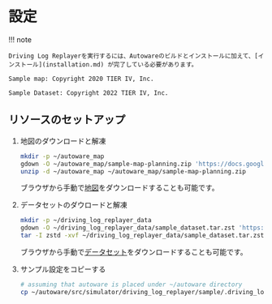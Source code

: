 # 設定

!!! note

    Driving Log Replayerを実行するには、Autowareのビルドとインストールに加えて、[インストール](installation.md) が完了している必要があります。

    Sample map: Copyright 2020 TIER IV, Inc.

    Sample Dataset: Copyright 2022 TIER IV, Inc.

## リソースのセットアップ

1. 地図のダウンロードと解凍

   ```bash
   mkdir -p ~/autoware_map
   gdown -O ~/autoware_map/sample-map-planning.zip 'https://docs.google.com/uc?export=download&id=1499_nsbUbIeturZaDj7jhUownh5fvXHd'
   unzip -d ~/autoware_map ~/autoware_map/sample-map-planning.zip
   ```

   ブラウザから手動で[地図](https://drive.google.com/file/d/1499_nsbUbIeturZaDj7jhUownh5fvXHd/view)をダウンロードすることも可能です。

2. データセットのダウロードと解凍

   ```bash
   mkdir -p ~/driving_log_replayer_data
   gdown -O ~/driving_log_replayer_data/sample_dataset.tar.zst 'https://docs.google.com/uc?export=download&id=1UjMWZj5Yc55O7BZiGHa0ikZGhwmcfPiS'
   tar -I zstd -xvf ~/driving_log_replayer_data/sample_dataset.tar.zst -C ~/driving_log_replayer_data/
   ```

   ブラウザから手動で[データセット](https://drive.google.com/file/d/1UjMWZj5Yc55O7BZiGHa0ikZGhwmcfPiS/view)をダウンロードすることも可能です。

3. サンプル設定をコピーする

   ```bash
   # assuming that autoware is placed under ~/autoware directory
   cp ~/autoware/src/simulator/driving_log_replayer/sample/.driving_log_replayer.config.toml ~/
   ```
